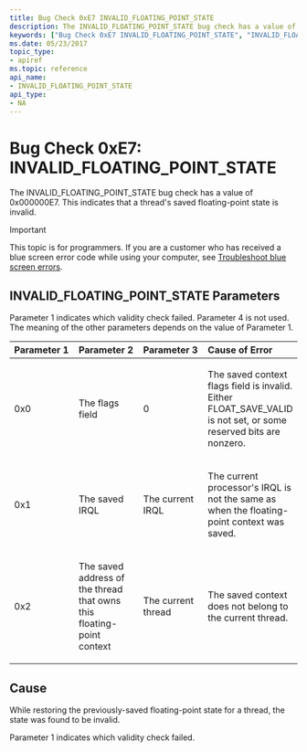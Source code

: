 ```yaml
---
title: Bug Check 0xE7 INVALID_FLOATING_POINT_STATE
description: The INVALID_FLOATING_POINT_STATE bug check has a value of 0x000000E7. This indicates that a thread's saved floating-point state is invalid.
keywords: ["Bug Check 0xE7 INVALID_FLOATING_POINT_STATE", "INVALID_FLOATING_POINT_STATE"]
ms.date: 05/23/2017
topic_type:
- apiref
ms.topic: reference
api_name:
- INVALID_FLOATING_POINT_STATE
api_type:
- NA
---
```


# Bug Check 0xE7: INVALID\_FLOATING\_POINT\_STATE


The INVALID\_FLOATING\_POINT\_STATE bug check has a value of 0x000000E7. This indicates that a thread's saved floating-point state is invalid.

> [!IMPORTANT]
> This topic is for programmers. If you are a customer who has received a blue screen error code while using your computer, see [Troubleshoot blue screen errors](https://www.windows.com/stopcode).


## INVALID\_FLOATING\_POINT\_STATE Parameters


Parameter 1 indicates which validity check failed. Parameter 4 is not used. The meaning of the other parameters depends on the value of Parameter 1.

<table>
<colgroup>
<col width="25%" />
<col width="25%" />
<col width="25%" />
<col width="25%" />
</colgroup>
<thead>
<tr class="header">
<th align="left">Parameter 1</th>
<th align="left">Parameter 2</th>
<th align="left">Parameter 3</th>
<th align="left">Cause of Error</th>
</tr>
</thead>
<tbody>
<tr class="odd">
<td align="left"><p>0x0</p></td>
<td align="left"><p>The flags field</p></td>
<td align="left"><p>0</p></td>
<td align="left"><p>The saved context flags field is invalid. Either FLOAT_SAVE_VALID is not set, or some reserved bits are nonzero.</p></td>
</tr>
<tr class="even">
<td align="left"><p>0x1</p></td>
<td align="left"><p>The saved IRQL</p></td>
<td align="left"><p>The current IRQL</p></td>
<td align="left"><p>The current processor's IRQL is not the same as when the floating-point context was saved.</p></td>
</tr>
<tr class="odd">
<td align="left"><p>0x2</p></td>
<td align="left"><p>The saved address of the thread that owns this floating-point context</p></td>
<td align="left"><p>The current thread</p></td>
<td align="left"><p>The saved context does not belong to the current thread.</p></td>
</tr>
</tbody>
</table>

 

## Cause

While restoring the previously-saved floating-point state for a thread, the state was found to be invalid.

Parameter 1 indicates which validity check failed.

 

 




